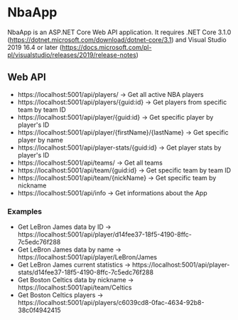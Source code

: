 # NbaApp

NbaApp is an ASP.NET Core Web API application.
It requires .NET Core 3.1.0 (https://dotnet.microsoft.com/download/dotnet-core/3.1) and Visual Studio 2019 16.4 or later (https://docs.microsoft.com/pl-pl/visualstudio/releases/2019/release-notes)

## Web API
 - https://localhost:5001/api/players/ -> Get all active NBA players
 - https://localhost:5001/api/players/{guid:id} -> Get players from specific team by team ID
 - https://localhost:5001/api/player/{guid:id} -> Get specific player by player's ID
 - https://localhost:5001/api/player/{firstName}/{lastName} -> Get specific player by name
 - https://localhost:5001/api/player-stats/{guid:id} -> Get player stats by player's ID
 - https://localhost:5001/api/teams/ -> Get all teams
 - https://localhost:5001/api/team/{guid:id} -> Get specific team by team ID
 - https://localhost:5001/api/team/{nickName} -> Get specific team by nickname
 - https://localhost:5001/api/info -> Get informations about the App

### Examples
 - Get LeBron James data by ID -> https://localhost:5001/api/player/d14fee37-18f5-4190-8ffc-7c5edc76f288
 - Get LeBron James data by name -> https://localhost:5001/api/player/LeBron/James
 - Get LeBron James current statistics -> https://localhost:5001/api/player-stats/d14fee37-18f5-4190-8ffc-7c5edc76f288
 - Get Boston Celtics data by nickname -> https://localhost:5001/api/team/Celtics
 - Get Boston Celtics players -> https://localhost:5001/api/players/c6039cd8-0fac-4634-92b8-38c0f4942415

